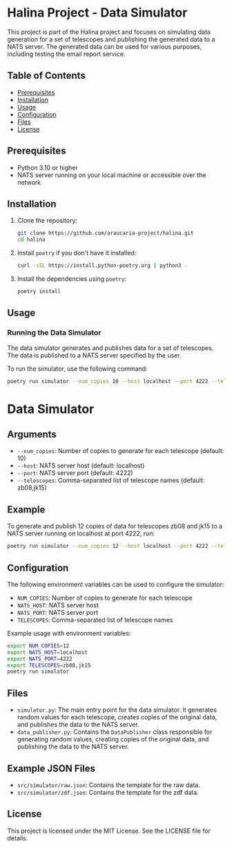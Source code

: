 # Halina Project - Data Simulator

This project is part of the Halina project and focuses on simulating data generation for a set of telescopes and publishing the generated data to a NATS server. The generated data can be used for various purposes, including testing the email report service.

## Table of Contents

- [Prerequisites](#prerequisites)
- [Installation](#installation)
- [Usage](#usage)
- [Configuration](#configuration)
- [Files](#files)
- [License](#license)

## Prerequisites

- Python 3.10 or higher
- NATS server running on your local machine or accessible over the network

## Installation

1. Clone the repository:
    ```bash
    git clone https://github.com/araucaria-project/halina.git
    cd halina
    ```

2. Install `poetry` if you don't have it installed:
    ```bash
    curl -sSL https://install.python-poetry.org | python3 -
    ```

3. Install the dependencies using `poetry`:
    ```bash
    poetry install
    ```

## Usage

### Running the Data Simulator

The data simulator generates and publishes data for a set of telescopes. The data is published to a NATS server specified by the user.

To run the simulator, use the following command:

```bash
poetry run simulator --num_copies 10 --host localhost --port 4222 --telescopes zb08,jk15
```

# Data Simulator

## Arguments

- `--num_copies`: Number of copies to generate for each telescope (default: 10)
- `--host`: NATS server host (default: localhost)
- `--port`: NATS server port (default: 4222)
- `--telescopes`: Comma-separated list of telescope names (default: zb08,jk15)

## Example

To generate and publish 12 copies of data for telescopes zb08 and jk15 to a NATS server running on localhost at port 4222, run:

``` bash 
poetry run simulator --num_copies 12 --host localhost --port 4222 --telescopes zb08,jk15
```

## Configuration

The following environment variables can be used to configure the simulator:

- `NUM_COPIES`: Number of copies to generate for each telescope
- `NATS_HOST`: NATS server host
- `NATS_PORT`: NATS server port
- `TELESCOPES`: Comma-separated list of telescope names

Example usage with environment variables:

``` bash 
export NUM_COPIES=12
export NATS_HOST=localhost
export NATS_PORT=4222
export TELESCOPES=zb08,jk15
poetry run simulator
```

## Files

- `simulator.py`: The main entry point for the data simulator. It generates random values for each telescope, creates copies of the original data, and publishes the data to the NATS server.
- `data_publisher.py`: Contains the `DataPublisher` class responsible for generating random values, creating copies of the original data, and publishing the data to the NATS server.

## Example JSON Files

- `src/simulator/raw.json`: Contains the template for the raw data.
- `src/simulator/zdf.json`: Contains the template for the zdf data.

## License

This project is licensed under the MIT License. See the LICENSE file for details.


